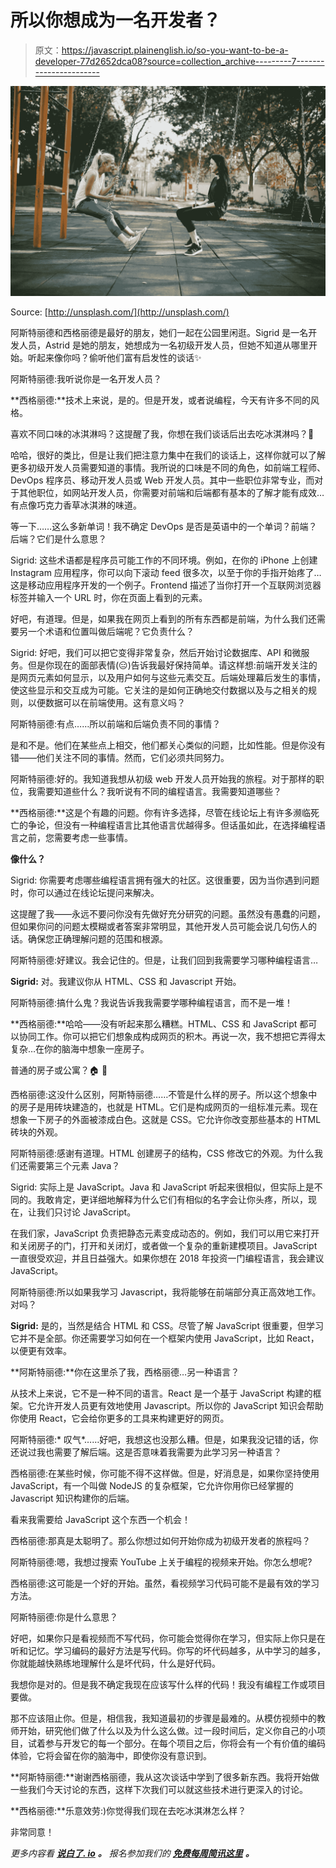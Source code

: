 # 所以你想成为一名开发者？

> 原文：<https://javascript.plainenglish.io/so-you-want-to-be-a-developer-77d2652dca08?source=collection_archive---------7----------------------->

![](img/6fda268871adda3ad7ed5cb2d5044363.png)

Source: [http://unsplash.com/](http://unsplash.com/)

阿斯特丽德和西格丽德是最好的朋友，她们一起在公园里闲逛。Sigrid 是一名开发人员，Astrid 是她的朋友，她想成为一名初级开发人员，但她不知道从哪里开始。听起来像你吗？偷听他们富有启发性的谈话✨

阿斯特丽德:我听说你是一名开发人员？

**西格丽德:**技术上来说，是的。但是开发，或者说编程，今天有许多不同的风格。

喜欢不同口味的冰淇淋吗？这提醒了我，你想在我们谈话后出去吃冰淇淋吗？🍨

哈哈，很好的类比，但是让我们把注意力集中在我们的谈话上，这样你就可以了解更多初级开发人员需要知道的事情。我所说的口味是不同的角色，如前端工程师、DevOps 程序员、移动开发人员或 Web 开发人员。其中一些职位非常专业，而对于其他职位，如网站开发人员，你需要对前端和后端都有基本的了解才能有成效…有点像巧克力香草冰淇淋的味道。

等一下……这么多新单词！我不确定 DevOps 是否是英语中的一个单词？前端？后端？它们是什么意思？

Sigrid: 这些术语都是程序员可能工作的不同环境。例如，在你的 iPhone 上创建 Instagram 应用程序，你可以向下滚动 feed 很多次，以至于你的手指开始疼了…这是移动应用程序开发的一个例子。Frontend 描述了当你打开一个互联网浏览器标签并输入一个 URL 时，你在页面上看到的元素。

好吧，有道理。但是，如果我在网页上看到的所有东西都是前端，为什么我们还需要另一个术语和位置叫做后端呢？它负责什么？

Sigrid: 好吧，我们可以把它变得非常复杂，然后开始讨论数据库、API 和微服务。但是你现在的面部表情(😑)告诉我最好保持简单。请这样想:前端开发关注的是网页元素如何显示，以及用户如何与这些元素交互。后端处理幕后发生的事情，使这些显示和交互成为可能。它关注的是如何正确地交付数据以及与之相关的规则，以便数据可以在前端使用。这有意义吗？

阿斯特丽德:有点……所以前端和后端负责不同的事情？

是和不是。他们在某些点上相交，他们都关心类似的问题，比如性能。但是你没有错——他们关注不同的事情。然而，它们必须共同努力。

阿斯特丽德:好的。我知道我想从初级 web 开发人员开始我的旅程。对于那样的职位，我需要知道些什么？我听说有不同的编程语言。我需要知道哪些？

**西格丽德:**这是个有趣的问题。你有许多选择，尽管在线论坛上有许多濒临死亡的争论，但没有一种编程语言比其他语言优越得多。但话虽如此，在选择编程语言之前，您需要考虑一些事情。

**像什么？**

Sigrid: 你需要考虑哪些编程语言拥有强大的社区。这很重要，因为当你遇到问题时，你可以通过在线论坛提问来解决。

这提醒了我——永远不要问你没有先做好充分研究的问题。虽然没有愚蠢的问题，但如果你问的问题太模糊或者答案非常明显，其他开发人员可能会说几句伤人的话。确保您正确理解问题的范围和根源。

阿斯特丽德:好建议。我会记住的。但是，让我们回到我需要学习哪种编程语言…

**Sigrid:** 对。我建议你从 HTML、CSS 和 Javascript 开始。

阿斯特丽德:搞什么鬼？我说告诉我我需要学哪种编程语言，而不是一堆！

**西格丽德:**哈哈——没有听起来那么糟糕。HTML、CSS 和 JavaScript 都可以协同工作。你可以把它们想象成构成网页的积木。再说一次，我不想把它弄得太复杂…在你的脑海中想象一座房子。

普通的房子或公寓？🏠 🏢

西格丽德:这没什么区别，阿斯特丽德……不管是什么样的房子。所以这个想象中的房子是用砖块建造的，也就是 HTML。它们是构成网页的一组标准元素。现在想象一下房子的外面被漆成白色。这就是 CSS。它允许你改变那些基本的 HTML 砖块的外观。

阿斯特丽德:感谢有道理。HTML 创建房子的结构，CSS 修改它的外观。为什么我们还需要第三个元素 Java？

Sigrid: 实际上是 JavaScript。Java 和 JavaScript 听起来很相似，但实际上是不同的。我敢肯定，更详细地解释为什么它们有相似的名字会让你头疼，所以，现在，让我们只讨论 JavaScript。

在我们家，JavaScript 负责把静态元素变成动态的。例如，我们可以用它来打开和关闭房子的门，打开和关闭灯，或者做一个复杂的重新建模项目。JavaScript 一直很受欢迎，并且日益强大。如果你想在 2018 年投资一门编程语言，我会建议 JavaScript。

阿斯特丽德:所以如果我学习 Javascript，我将能够在前端部分真正高效地工作。对吗？

**Sigrid:** 是的，当然是结合 HTML 和 CSS。尽管了解 JavaScript 很重要，但学习它并不是全部。你还需要学习如何在一个框架内使用 JavaScript，比如 React，以便更有效率。

**阿斯特丽德:**你在这里杀了我，西格丽德…另一种语言？

从技术上来说，它不是一种不同的语言。React 是一个基于 JavaScript 构建的框架。它允许开发人员更有效地使用 Javascript。所以你的 JavaScript 知识会帮助你使用 React，它会给你更多的工具来构建更好的网页。

阿斯特丽德:* 叹气*……好吧，我想这也没那么糟。但是，如果我没记错的话，你还说过我也需要了解后端。这是否意味着我需要为此学习另一种语言？

西格丽德:在某些时候，你可能不得不这样做。但是，好消息是，如果你坚持使用 JavaScript，有一个叫做 NodeJS 的复杂框架，它允许你用你已经掌握的 Javascript 知识构建你的后端。

看来我需要给 JavaScript 这个东西一个机会！

西格丽德:那真是太聪明了。那么你想过如何开始你成为初级开发者的旅程吗？

阿斯特丽德:嗯，我想过搜索 YouTube 上关于编程的视频来开始。你怎么想呢?

西格丽德:这可能是一个好的开始。虽然，看视频学习代码可能不是最有效的学习方法。

阿斯特丽德:你是什么意思？

好吧，如果你只是看视频而不写代码，你可能会觉得你在学习，但实际上你只是在听和记忆。学习编码的最好方法是写代码。你写的坏代码越多，从中学习的越多，你就能越快熟练地理解什么是坏代码，什么是好代码。

我想你是对的。但是我不确定我现在应该写什么样的代码！我没有编程工作或项目要做。

那不应该阻止你。但是，相信我，我知道最初的步骤是最难的。从模仿视频中的教师开始，研究他们做了什么以及为什么这么做。过一段时间后，定义你自己的小项目，试着参与开发它的每一个部分。在每个项目之后，你将会有一个有价值的编码体验，它将会留在你的脑海中，即使你没有意识到。

**阿斯特丽德:**谢谢西格丽德，我从这次谈话中学到了很多新东西。我将开始做一些我们今天讨论的东西，这样下次我们可以就这些技术进行更深入的讨论。

**西格丽德:**乐意效劳:)你觉得我们现在去吃冰淇淋怎么样？

非常同意！

*更多内容看* [***说白了. io***](http://plainenglish.io/) ***。*** *报名参加我们的* [***免费每周简讯这里***](http://newsletter.plainenglish.io/) ***。***